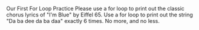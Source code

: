 Our First For Loop Practice
Please use a for loop to print out the classic chorus lyrics of "I'm Blue" by Eiffel 65.  Use a for loop to print out the string "Da ba dee da ba daa" exactly 6 times.  No more, and no less.
